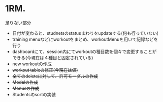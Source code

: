 # 1RM.

足りない部分

- 日付が変わると、studnetsのstatusまわりをupdateする(何も行っていない)
- training menuなどにworkoutをまとめ、workoutMenuを用いて記録などを行う
- dashboardにて、session内にてworkoutの種目数を個々で変更することができる(今現在は４種目と固定されている)
- new workoutの作成
- ~~workout tableの修正(今現在は仮)~~
- ~~全てのdeleteに対して、許可モーダルの作成~~
- ~~Modalの作成~~
- ~~Menusの作成~~
- Studentsのsortの実装
